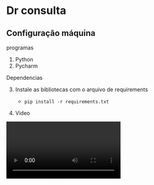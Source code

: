 # Dr consulta

## Configuração máquina

programas

1. Python
2. Pycharm

Dependencias

3. Instale as bibliotecas com o arquivo de requirements

   - `pip install -r requirements.txt`
   
5. Video

![Videos](resources/videos/video-automacao.mp4)

